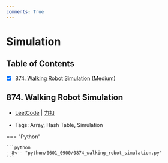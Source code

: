 ```yaml
---
comments: True
---
```


# Simulation

## Table of Contents

- [x] [874. Walking Robot Simulation](#874-walking-robot-simulation) (Medium)


## 874. Walking Robot Simulation

-    [LeetCode](https://leetcode.com/problems/walking-robot-simulation/) | [力扣](https://leetcode.cn/problems/walking-robot-simulation/)

-   Tags: Array, Hash Table, Simulation

=== "Python"

    ```python
    --8<-- "python/0601_0900/0874_walking_robot_simulation.py"
    ```



